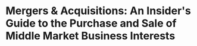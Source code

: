 # Mergers & Acquisitions: An Insider's Guide to the Purchase and Sale of Middle Market Business Interests

## 

